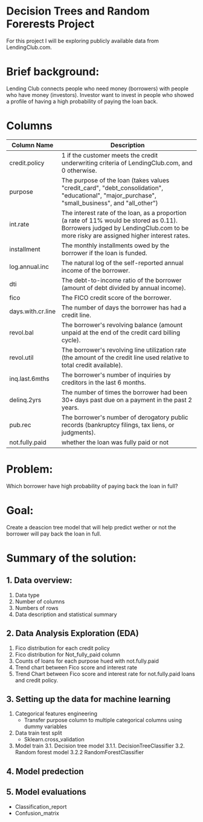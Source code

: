 # Decision Trees and Random Forerests Project

For this project I will be exploring publicly available data from LendingClub.com.  


# Brief background:
Lending Club connects people who need money (borrowers) with people who have money (investors). Investor want to invest in people who showed a profile of having a high probability of paying the loan back. 

# Columns    
Column Name | Description
------------ | -------------
credit.policy | 1 if the customer meets the credit underwriting criteria of LendingClub.com, and 0 otherwise.
purpose | The purpose of the loan (takes values "credit_card", "debt_consolidation", "educational", "major_purchase", "small_business", and "all_other")
int.rate | The interest rate of the loan, as a proportion (a rate of 11% would be stored as 0.11). Borrowers judged by LendingClub.com to be more risky are assigned higher interest rates.
installment | The monthly installments owed by the borrower if the loan is funded.
log.annual.inc | The natural log of the self-reported annual income of the borrower.
dti | The debt-to-income ratio of the borrower (amount of debt divided by annual income).
fico | The FICO credit score of the borrower.
days.with.cr.line | The number of days the borrower has had a credit line.
revol.bal | The borrower's revolving balance (amount unpaid at the end of the credit card billing cycle).
revol.util | The borrower's revolving line utilization rate (the amount of the credit line used relative to total credit available).
inq.last.6mths | The borrower's number of inquiries by creditors in the last 6 months.
delinq.2yrs | The number of times the borrower had been 30+ days past due on a payment in the past 2 years.
pub.rec | The borrower's number of derogatory public records (bankruptcy filings, tax liens, or judgments).
not.fully.paid | whether the loan was fully paid or not

# Problem:  
Which borrower have high probability of paying back the loan in full?

# Goal:
Create a deascion tree model that will help predict wether or not the borrower will pay back the loan in full.

# Summary of the solution:
## 1. Data overview:
   1. Data type
   2. Number of columns
   3. Numbers of rows
   4. Data description and statistical summary
## 2. Data Analysis Exploration (EDA)
   1. Fico distribution for each credit policy
   2. Fico distribution for Not_fully_paid column
   3. Counts of loans for each purpose hued with not.fully.paid 
   4. Trend chart between Fico score and interest rate
   5. Trend Chart between Fico score and interest rate for not.fully.paid loans and credit policy. 
## 3. Setting up the data for machine learning
   1. Categorical features engineering
       * Transfer purpose column to multiple categorical columns using dummy variables
   2. Data train test split
       * Sklearn.cross_validation
   3. Model train
       3.1. Decision tree model
             3.1.1. DecisionTreeClassifier
       3.2. Random forest model
             3.2.2 RandomForestClassifier
## 4. Model predection
## 5. Model evaluations
   * Classification_report
   * Confusion_matrix
